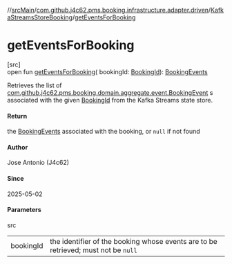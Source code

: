 //[srcMain](../../../index.md)/[com.github.j4c62.pms.booking.infrastructure.adapter.driven](../index.md)/[KafkaStreamsStoreBooking](index.md)/[getEventsForBooking](get-events-for-booking.md)

# getEventsForBooking

[src]\
open fun [getEventsForBooking](get-events-for-booking.md)(
bookingId: [BookingId](../../com.github.j4c62.pms.booking.domain.aggregate.vo/-booking-id/index.md)): [BookingEvents](../../com.github.j4c62.pms.booking.domain.aggregate.vo/-booking-events/index.md)

Retrieves the list
of [com.github.j4c62.pms.booking.domain.aggregate.event.BookingEvent](../../com.github.j4c62.pms.booking.domain.aggregate.event/-booking-event/index.md)
s associated with the given [BookingId](../../com.github.j4c62.pms.booking.domain.aggregate.vo/-booking-id/index.md)
from the Kafka Streams state store.

#### Return

the [BookingEvents](../../com.github.j4c62.pms.booking.domain.aggregate.vo/-booking-events/index.md) associated with the
booking, or `null` if not found

#### Author

Jose Antonio (J4c62)

#### Since

2025-05-02

#### Parameters

src

|           |                                                                                    |
|-----------|------------------------------------------------------------------------------------|
| bookingId | the identifier of the booking whose events are to be retrieved; must not be `null` |